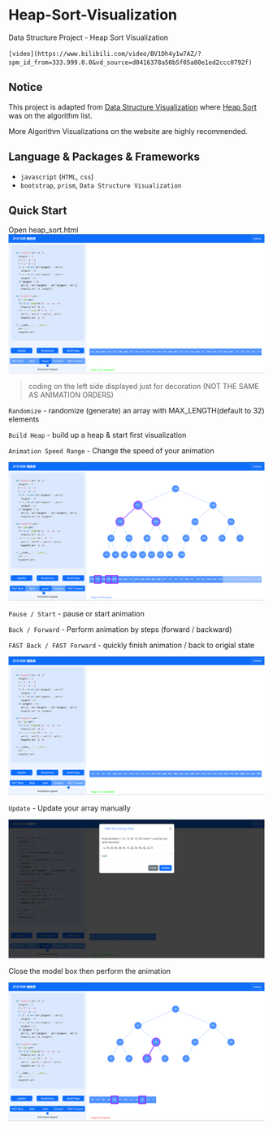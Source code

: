 # Heap-Sort-Visualization
Data Structure Project - Heap Sort Visualization

`[video](https://www.bilibili.com/video/BV1Dh4y1w7AZ/?spm_id_from=333.999.0.0&vd_source=d0416378a50b5f05a80e1ed2ccc0792f)`

## Notice
This project is adapted from [Data Structure Visualization](https://www.cs.usfca.edu/~galles/visualization/Algorithms.html) where [Heap Sort](https://www.cs.usfca.edu/~galles/visualization/HeapSort.html) was on the algorithm list.

More Algorithm Visualizations on the website are highly recommended. 

## Language & Packages & Frameworks
- `javascript` (`HTML`, `css`)
- `bootstrap`, `prism`, `Data Structure Visualization`

## Quick Start
Open heap_sort.html
![opening page](/pages/opening.png)
> coding on the left side displayed just for decoration (NOT THE SAME AS ANIMATION ORDERS)

`Randomize` - randomize (generate) an array with MAX_LENGTH(default to 32) elements

`Build Heap` - build up a heap & start first visualization 

`Animation Speed Range` - Change the speed of your animation

![Randomize & Build heap](/pages/main_1.png)

`Pause / Start` - pause or start animation

`Back / Forward` - Perform animation by steps (forward / backward)

`FAST Back / FAST Forward` - quickly finish animation / back to origial state

![Finished Sorting animation](/pages/main_2.png)

`Update` - Update your array manually

![Update your array](/pages/main_3.png)

Close the model box then perform the animation

![Perform animation with new array](/pages/main_4.png)









